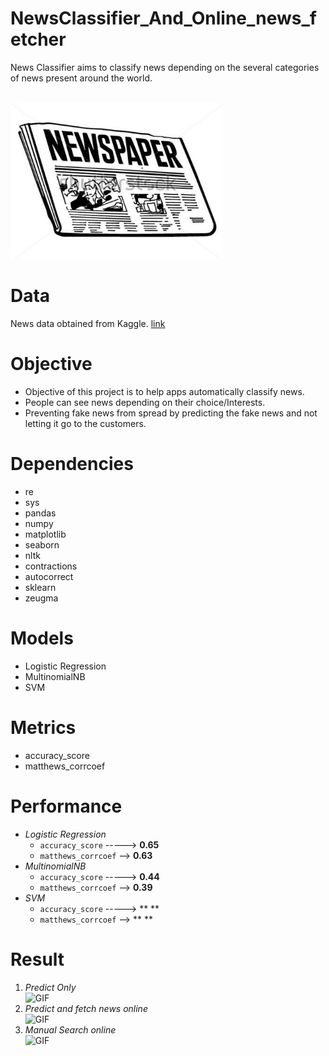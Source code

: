 # **NewsClassifier_And_Online_news_fetcher**


News Classifier aims to classify news depending on the several categories of news present around the world.

</br>
<img alt="GIF" src="GIF/newspaper-clipart-black-and-white-8.jpg" width="340" height="250" />
</br>

# **Data**
News data obtained from Kaggle. [link](https://www.kaggle.com/rmisra/news-category-dataset)
</br>


# **Objective**
- Objective of this project is to help apps automatically classify news.
- People can see news depending on their choice/Interests.
- Preventing fake news from spread by predicting the fake news and not letting it go to the customers.


# **Dependencies**
- re
- sys
- pandas
- numpy
- matplotlib
- seaborn
- nltk
- contractions
- autocorrect
- sklearn
- zeugma

# **Models**
- Logistic Regression
- MultinomialNB
- SVM

# **Metrics**
- accuracy_score
- matthews_corrcoef

# **Performance**
- *Logistic Regression* 
  - `accuracy_score` -----> **0.65**
  - `matthews_corrcoef` --> **0.63**
- *MultinomialNB*
  - `accuracy_score` -----> **0.44**
  - `matthews_corrcoef` --> **0.39**
- *SVM*
  - `accuracy_score` -----> ** **
  - `matthews_corrcoef` --> ** **
  
# **Result**
1. *Predict Only*</br>
    <img alt="GIF" src="GIF/Onlypredict.gif"/>
2. *Predict and fetch news online*</br>
    <img alt="GIF" src="GIF/predictandfetch.gif" />
3. *Manual Search online*</br>
    <img alt="GIF" src="GIF/manual.gif" />
